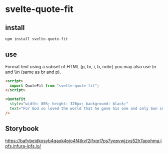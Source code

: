 # svelte-quote-fit

## install

```bash
npm install svelte-quote-fit
```

## use

Format text using a subset of HTML (p, br, i, b, nobr) you may also use \\n and \\\\n (same as br and p).

```html
<script>
  import QuoteFit from "svelte-quote-fit";
</script>

<QuoteFit
  style="width: 80%; height: 320px; background: black;"
  text="For God so loved the world that he gave his one and only Son so that whoever believes in him shall not perish but have eternal life. <nobr><b>John 3:16</b></nobr>"
/>
```

## Storybook

https://bafybeidkosyb4qaok4pjo4f4tkvf2ifxqrl7ps7yqpvwjzvs52h7apohma.ipfs.infura-ipfs.io/
